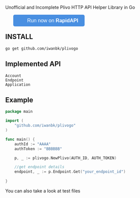 Unofficial and Incomplete Plivo HTTP API Helper Library in Go

<div style="margin: 25px;">
<a href="https://rapidapi.com/package/Plivo/functions?utm_source=PlivoGitHub-Go&utm_medium=button&utm_content=Vendor_GitHub" style="
    all: initial;
    background-color: #498FE1;
    border-width: 0;
    border-radius: 5px;
    padding: 10px 20px;
    color: white;
    font-family: 'Helvetica';
    font-size: 12pt;
    background-image: url(https://scdn.rapidapi.com/logo-small.png);
    background-size: 25px;
    background-repeat: no-repeat;
    background-position-y: center;
    background-position-x: 10px;
    padding-left: 44px;
    cursor: pointer;">
  Run now on <b>RapidAPI</b>
</a>
</div>

## INSTALL
    go get github.com/iwanbk/plivogo

## Implemented API
    Account
    Endpoint
    Application

## Example

```go
package main

import (
    "github.com/iwanbk/plivogo"
)

func main() {
	authId := "AAAA"
	authToken := "BBBBBB"

	p, _ := plivogo.NewPlivo(AUTH_ID, AUTH_TOKEN)

    //get endpoint details
	endpoint, _ := p.Endpoint.Get("your_endpoint_id")
	
}
```

You can also take a look at test files
